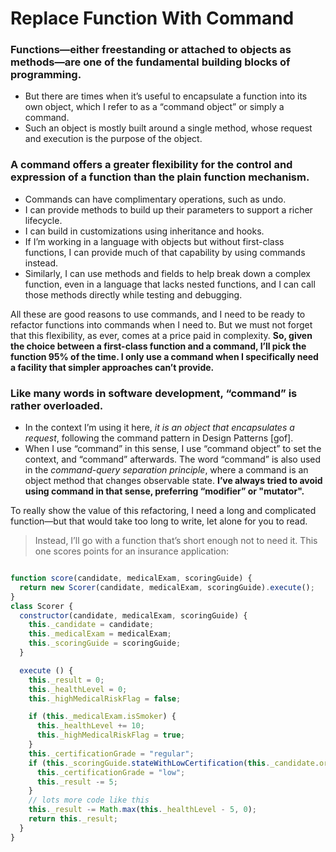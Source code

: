 # Replace Function With Command

### Functions—either freestanding or attached to objects as methods—are one of the fundamental building blocks of programming.
* But there are times when it’s useful to encapsulate a function into its own object, which I refer to as a “command object” or simply a command.
* Such an object is mostly built around a single method, whose request and execution is the purpose of the object.

### A command offers a greater flexibility for the control and expression of a function than the plain function mechanism.
* Commands can have complimentary operations, such as undo.
* I can provide methods to build up their parameters to support a richer lifecycle.
* I can build in customizations using inheritance and hooks.
* If I’m working in a language with objects but without first-class functions, I can provide much of that capability by using commands instead.
* Similarly, I can use methods and fields to help break down a complex function, even in a language that lacks nested functions, and I can call those methods directly while testing and debugging.

All these are good reasons to use commands, and I need to be ready to refactor functions into commands when I need to. But we must not forget that this flexibility, as ever, comes at a price paid in complexity.
**So, given the choice between a first-class function and a command, I’ll pick the function 95% of the time. I only use a command when I specifically need a facility that simpler approaches can’t provide.**

### Like many words in software development, “command” is rather overloaded.
* In the context I’m using it here, _it is an object that encapsulates a request_, following the command pattern in Design Patterns [gof].
* When I use “command” in this sense, I use “command object” to set the context, and “command” afterwards.
The word “command” is also used in the _command-query separation principle_, where a command is an object method that changes observable state.
**I’ve always tried to avoid using command in that sense, preferring “modifier” or "mutator".**

To really show the value of this refactoring, I need a long and complicated function—but that would take too long to write, let alone for you to read.
> Instead, I’ll go with a function that’s short enough not to need it. This one scores points for an insurance application:

```javascript

function score(candidate, medicalExam, scoringGuide) {
  return new Scorer(candidate, medicalExam, scoringGuide).execute();
}
class Scorer {
  constructor(candidate, medicalExam, scoringGuide) {
    this._candidate = candidate;
    this._medicalExam = medicalExam;
    this._scoringGuide = scoringGuide;
  }

  execute () {
    this._result = 0;
    this._healthLevel = 0;
    this._highMedicalRiskFlag = false;

    if (this._medicalExam.isSmoker) {
      this._healthLevel += 10;
      this._highMedicalRiskFlag = true;
    }
    this._certificationGrade = "regular";
    if (this._scoringGuide.stateWithLowCertification(this._candidate.originState)) {
      this._certificationGrade = "low";
      this._result -= 5;
    }
    // lots more code like this
    this._result -= Math.max(this._healthLevel - 5, 0);
    return this._result;
  }
}
```
